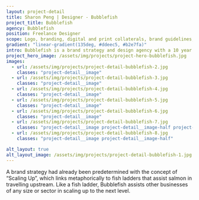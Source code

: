 ```yaml
---
layout: project-detail
title: Sharon Peng | Designer - Bubblefish
project_title: Bubblefish
agency: Bubblefish
position: Freelance Designer
scope: Logo, branding, digital and print collaterals, brand guidelines, iconography, social media
gradient: "linear-gradient(135deg, #ddeec5, #b2e7fa)"
intro: Bubblefish is a brand strategy and design agency with a 10 year history. With a new direction in the business, Bubblefish felt their current brand identity was no longer accurately represented their philosophy. I was tasked with representing Bubblefish as the mature agency that they are along with portraying adaptability, trustworthiness and professionalism.
project_hero_image: /assets/img/projects/project-hero-bubblefish.jpg
images:
  - url: /assets/img/projects/project-detail-bubblefish-2.jpg
    classes: "project-detail__image"
  - url: /assets/img/projects/project-detail-bubblefish-3.jpg
    classes: "project-detail__image"
  - url: /assets/img/projects/project-detail-bubblefish-4.jpg
    classes: "project-detail__image"
  - url: /assets/img/projects/project-detail-bubblefish-5.jpg
    classes: "project-detail__image"
  - url: /assets/img/projects/project-detail-bubblefish-6.jpg
    classes: "project-detail__image"
  - url: /assets/img/projects/project-detail-bubblefish-7.jpg
    classes: "project-detail__image project-detail__image-half project-detail__image-half-right"
  - url: /assets/img/projects/project-detail-bubblefish-8.jpg
    classes: "project-detail__image project-detail__image-half"

alt_layout: true
alt_layout_image: /assets/img/projects/project-detail-bubblefish-1.jpg
---
```


A brand strategy had already been predetermined with the concept of “Scaling Up”, which links metaphorically to fish ladders that assist salmon in travelling upstream. Like a fish ladder, Bubblefish assists other businesses of any size or sector in scaling up to the next level.
